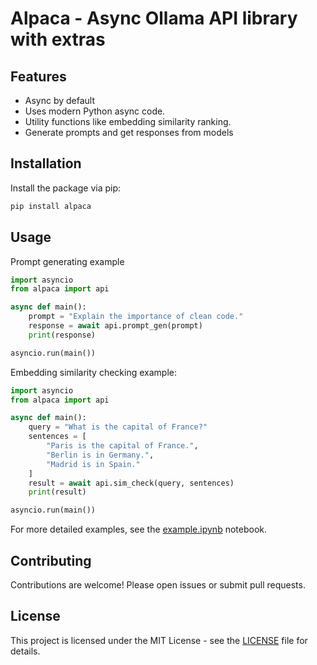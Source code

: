 # Alpaca - Async Ollama API library with extras

## Features

- Async by default
- Uses modern Python async code.
- Utility functions like embedding similarity ranking.
- Generate prompts and get responses from models 

## Installation

Install the package via pip:

```bash
pip install alpaca
````

## Usage

Prompt generating example

```python
import asyncio
from alpaca import api

async def main():
    prompt = "Explain the importance of clean code."
    response = await api.prompt_gen(prompt)
    print(response)

asyncio.run(main())
```

Embedding similarity checking example: 

```python
import asyncio
from alpaca import api

async def main():
    query = "What is the capital of France?"
    sentences = [
        "Paris is the capital of France.",
        "Berlin is in Germany.",
        "Madrid is in Spain."
    ]
    result = await api.sim_check(query, sentences)
    print(result)

asyncio.run(main())
```

For more detailed examples, see the [example.ipynb](./example.ipynb) notebook.

## Contributing
Contributions are welcome! Please open issues or submit pull requests.

## License
This project is licensed under the MIT License - see the [LICENSE](LICENSE) file for details.